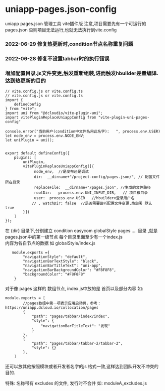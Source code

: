 # uniapp-pages.json-config
uniapp pages.json 管理工具 vite插件版
注意,项目需要先有一个可运行的pages.json 否则项目无法运行,也就无法执行到vite.config
### 2022-06-29 修复热更新时,condition节点名称重复问题
### 2022-06-28 修复不设置tabbar时的执行错误
### 增加配置目录.js文件变更,触发重新组装,进而触发hbuilder差量编译.达到热更新的目的


```
// vite.config.js or vite.config.ts
// vite.config.js or vite.config.ts 
import {
	defineConfig
} from "vite";
import uni from "@dcloudio/vite-plugin-uni"; 
import vitePluginReplaceUniappConfig from "vite-plugin-uni-pages-config" 
 
console.error("当前用户(condition中文件名用此名字):   ", process.env.USER)
let node_env = process.env.NODE_ENV; 
let uniPlugin = uni();
 
 
export default defineConfig({
	plugins: [ 
		uniPlugin, 
		vitePluginReplaceUniappConfig([{
			 node_env,  //是发布还是调试
			 dir:  __dirname+"/project-config/pages.json/", // 配置文件所在目录
			 replaceFile:  __dirname+"/pages.json", //生成的文件路径
			 rootDir:   process.env.UNI_INPUT_DIR,   // 项目根目录
			 user:  process.env.USER   //hbuilderx登录用户名 
			// , watchDir: false  //是否需要监听配置文件变更,热部署 默认 true
		}]) 
	]
});

```
在 {dir} 目录下,分别建立
condition easycom  globalStyle pages ....  目录 ,就是 pages.json中的第一级节点
每个目录里面至少有一个index.js  
内容为各自节点的数据
如 globalStyle/index.js 
```
   module.exports ={
		"navigationStyle": "default",
		"navigationBarTextStyle": "black",
		"navigationBarTitleText": "uni-app",
		"navigationBarBackgroundColor": "#F8F8F8",
		"backgroundColor": "#F8F8F8"
	}
```

对于像 pages 这样的 数组节点, index.js中放的是 首页以及部分内容
如:
```
module.exports = [
    	//pages数组中第一项表示应用启动页，参考：https://uniapp.dcloud.io/collocation/pages
    	{
    		"path": "pages/tabbar/index/index",
    		"style": {
    			"navigationBarTitleText": "发现"
    		}
    	},
    	{
    		"path": "pages/tabbar/tabbar-2/tabbar-2",
    		"style": {}
    	}, 
    ]
```
还可以放其他按照模块或者开发者名字的js 格式一致,这样达到团队开发不冲突的目的.

特殊:   名称带有 excludes 的文件, 发行时不合并
如: moduleA_excludes.js


